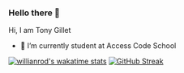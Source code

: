 ### Hello there 👋


Hi, I am Tony Gillet

- 🔭 I’m currently student at Access Code School


[![willianrod's wakatime stats](https://github-readme-stats.vercel.app/api/wakatime?username=Hifi58)](https://github.com/anuraghazra/github-readme-stats)
[![GitHub Streak](http://github-readme-streak-stats.herokuapp.com?user=Hifi58&theme=dark&hide_border=true)](https://git.io/streak-stats)
